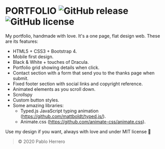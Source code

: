 # **PORTFOLIO** ![GitHub release](https://img.shields.io/badge/release-v.5.0-brightgreen) ![GitHub license](https://img.shields.io/badge/license-MIT-blue)

My portfolio, handmade with love. It's a one page, flat design web. These are its features:
  - HTML5 + CSS3 + Bootstrap 4.
  - Mobile first design.
  - Black & White + touches of Dracula.
  - Portfolio grid showing details when click.
  - Contact section with a form that send you to the thanks page when submit.
  - Fixed footer section with social links and copyright reference.
  - Animated elements as you scroll down.
  - Scrollspy
  - Custom button styles.
  - Some amazing libraries:
    - Typed.js JavaScript typing animation (https://github.com/mattboldt/typed.js/).
    - Animate.css (https://github.com/animate-css/animate.css).
    
Use my design if you want, always with love and under MIT license :metal:

> © 2020 Pablo Herrero
